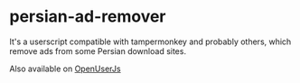 # persian-ad-remover
It's a userscript compatible with tampermonkey and probably others, which remove ads from some Persian download sites.

Also available on [OpenUserJs](https://openuserjs.org/scripts/shayax/persian-ad-remover)
